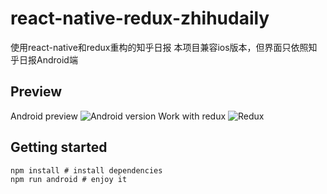 # react-native-redux-zhihudaily
使用react-native和redux重构的知乎日报
本项目兼容ios版本，但界面只依照知乎日报Android端

## Preview
Android preview
![Android version](https://raw.github.com/ZevenFang/react-native-redux-zhihudaily/master/screenshot/android.gif)
Work with redux
![Redux](https://raw.github.com/ZevenFang/react-native-redux-zhihudaily/master/screenshot/redux.png)

## Getting started
```shell
npm install # install dependencies
npm run android # enjoy it
```